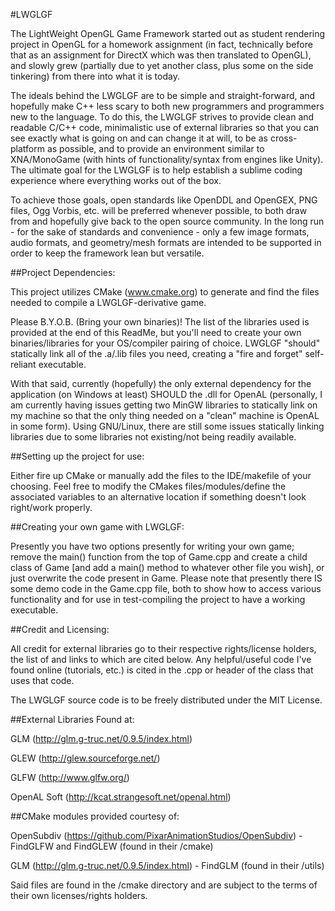 #LWGLGF

The LightWeight OpenGL Game Framework started out as student rendering project in OpenGL for a homework
assignment (in fact, technically before that as an assignment for DirectX which was then translated to OpenGL), and
slowly grew (partially due to yet another class, plus some on the side tinkering) from there into what it is today.

The ideals behind the LWGLGF are to be simple and straight-forward, and hopefully make C++ less scary to both new programmers and programmers new to the language. To do this, the LWGLGF strives to provide clean and readable C/C++ code, minimalistic use of external libraries so that you can see exactly what is going on and can change it at will, to be as cross-platform as possible, and to provide an environment similar to XNA/MonoGame (with hints of functionality/syntax from engines like Unity). The ultimate goal for the LWGLGF is to help establish a sublime coding experience where everything works out of the box.

To achieve those goals, open standards like OpenDDL and OpenGEX, PNG files, Ogg Vorbis, etc. will be preferred whenever
possible, to both draw from and hopefully give back to the open source community. In the long run - for the sake of standards and convenience - only a few image formats, audio formats, and geometry/mesh formats are intended to be supported in order to keep the framework lean but versatile. 

##Project Dependencies:

This project utilizes CMake (www.cmake.org) to generate and find the files needed to compile a LWGLGF-derivative game.

Please B.Y.O.B. (Bring your own binaries)! The list of the libraries used is provided at the end of this ReadMe, but you'll need to create your own binaries/libraries for your OS/compiler pairing of choice. LWGLGF "should" statically link all of the .a/.lib files you need, creating a "fire and forget" self-reliant executable.

With that said, currently (hopefully) the only external dependency for the application (on Windows at least) SHOULD the .dll for OpenAL (personally, I am currently having issues getting two MinGW libraries to statically link on my machine so that the only thing needed on a "clean" machine is OpenAL in some form). Using GNU/Linux, there are still some issues statically linking libraries due to some libraries not existing/not being readily available.

##Setting up the project for use:

Either fire up CMake or manually add the files to the IDE/makefile of your choosing. Feel free to modify the CMakes files/modules/define the associated variables to an alternative location if something doesn't look right/work properly.

##Creating your own game with LWGLGF:

Presently you have two options presently for writing your own game; remove the main() function from the top of Game.cpp and create a child class of Game [and add a main() method to whatever other file you wish], or just overwrite the code present in Game. Please note that presently there IS some demo code in the Game.cpp file, both to show how to access various functionality and for use in test-compiling the project to have a working executable.

##Credit and Licensing:

All credit for external libraries go to their respective rights/license holders, the list of and links to which are cited
below. Any helpful/useful code I've found online (tutorials, etc.) is cited in the .cpp or header of the class that uses that code.


The LWGLGF source code is to be freely distributed under the MIT License.

##External Libraries Found at:

GLM (http://glm.g-truc.net/0.9.5/index.html)

GLEW (http://glew.sourceforge.net/)

GLFW (http://www.glfw.org/)

OpenAL Soft (http://kcat.strangesoft.net/openal.html)

##CMake modules provided courtesy of:

OpenSubdiv (https://github.com/PixarAnimationStudios/OpenSubdiv) - FindGLFW and FindGLEW (found in their /cmake)

GLM (http://glm.g-truc.net/0.9.5/index.html) - FindGLM (found in their /utils)

Said files are found in the /cmake directory and are subject to the terms of their own licenses/rights holders.
